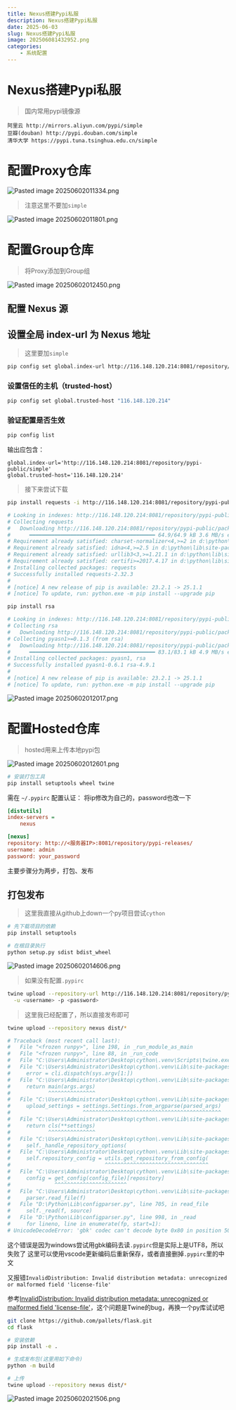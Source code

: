 ```yaml
---
title: Nexus搭建Pypi私服
description: Nexus搭建Pypi私服
date: 2025-06-03
slug: Nexus搭建Pypi私服
image: 202506081432952.png
categories:
    - 系统配置
---
```

# Nexus搭建Pypi私服
> 国内常用pypi镜像源

```
阿里云 http://mirrors.aliyun.com/pypi/simple
豆瓣(douban) http://pypi.douban.com/simple
清华大学 https://pypi.tuna.tsinghua.edu.cn/simple
```
# 配置Proxy仓库

![Pasted image 20250602011334.png](https://raw.githubusercontent.com/IsUnderAchiever/markdown-img/master/PicGo05/202506081428380.png)

> 注意这里不要加`simple`

![Pasted image 20250602011801.png](https://raw.githubusercontent.com/IsUnderAchiever/markdown-img/master/PicGo05/202506081428381.png)

# 配置Group仓库

> 将Proxy添加到Group组

![Pasted image 20250602012450.png](https://raw.githubusercontent.com/IsUnderAchiever/markdown-img/master/PicGo05/202506081428382.png)
## **配置 Nexus 源**
## **设置全局 index-url 为 Nexus 地址**

> 这里要加`simple`


```bash
pip config set global.index-url http://116.148.120.214:8081/repository/pypi-public/simple
```
### **设置信任的主机（trusted-host）**
```bash
pip config set global.trusted-host "116.148.120.214"
```
### **验证配置是否生效**
```bash
pip config list
```
输出应包含：
```
global.index-url='http://116.148.120.214:8081/repository/pypi-public/simple'
global.trusted-host='116.148.120.214'
```

> 接下来尝试下载

```sh
pip install requests -i http://116.148.120.214:8081/repository/pypi-public/simple

# Looking in indexes: http://116.148.120.214:8081/repository/pypi-public/simple
# Collecting requests
#   Downloading http://116.148.120.214:8081/repository/pypi-public/packages/requests/2.32.3/requests-2.32.3-py3-none-any.whl (64 kB)
#      ━━━━━━━━━━━━━━━━━━━━━━━━━━━━━━━━━━━━━━━━ 64.9/64.9 kB 3.6 MB/s eta 0:00:00
# Requirement already satisfied: charset-normalizer<4,>=2 in d:\python\lib\site-packages (from requests) (3.4.1)
# Requirement already satisfied: idna<4,>=2.5 in d:\python\lib\site-packages (from requests) (3.10)
# Requirement already satisfied: urllib3<3,>=1.21.1 in d:\python\lib\site-packages (from requests) (2.4.0)
# Requirement already satisfied: certifi>=2017.4.17 in d:\python\lib\site-packages (from requests) (2025.1.31)
# Installing collected packages: requests
# Successfully installed requests-2.32.3
# 
# [notice] A new release of pip is available: 23.2.1 -> 25.1.1
# [notice] To update, run: python.exe -m pip install --upgrade pip

pip install rsa                                                            

# Looking in indexes: http://116.148.120.214:8081/repository/pypi-public/simple
# Collecting rsa
#   Downloading http://116.148.120.214:8081/repository/pypi-public/packages/rsa/4.9.1/rsa-4.9.1-py3-none-any.whl (34 kB)
# Collecting pyasn1>=0.1.3 (from rsa)
#   Downloading http://116.148.120.214:8081/repository/pypi-public/packages/pyasn1/0.6.1/pyasn1-0.6.1-py3-none-any.whl (83 kB)
#      ━━━━━━━━━━━━━━━━━━━━━━━━━━━━━━━━━━━━━━━━ 83.1/83.1 kB 4.9 MB/s eta 0:00:00
# Installing collected packages: pyasn1, rsa
# Successfully installed pyasn1-0.6.1 rsa-4.9.1
# 
# [notice] A new release of pip is available: 23.2.1 -> 25.1.1
# [notice] To update, run: python.exe -m pip install --upgrade pip
```
![Pasted image 20250602012017.png](https://raw.githubusercontent.com/IsUnderAchiever/markdown-img/master/PicGo05/202506081428383.png)

# 配置Hosted仓库

> hosted用来上传本地pypi包

![Pasted image 20250602012601.png](https://raw.githubusercontent.com/IsUnderAchiever/markdown-img/master/PicGo05/202506081428384.png)

```bash
# 安装打包工具
pip install setuptools wheel twine
```

需在 `~/.pypirc` 配置认证：
将ip修改为自己的，password也改一下

```ini
[distutils]
index-servers =
    nexus

[nexus]
repository: http://<服务器IP>:8081/repository/pypi-releases/
username: admin
password: your_password
```

主要步骤分为两步，打包、发布

## 打包发布

> 这里我直接从github上down一个py项目尝试`cython`

```bash
# 先下载项目的依赖
pip install setuptools

# 在根目录执行
python setup.py sdist bdist_wheel
```
![Pasted image 20250602014606.png](https://raw.githubusercontent.com/IsUnderAchiever/markdown-img/master/PicGo05/202506081428385.png)

> 如果没有配置`.pypirc`

```bash
twine upload --repository-url http://116.148.120.214:8081/repository/pypi-releases/ dist/* \
  -u <username> -p <password>
```

> 这里我已经配置了，所以直接发布即可

```bash
twine upload --repository nexus dist/*

# Traceback (most recent call last):
#   File "<frozen runpy>", line 198, in _run_module_as_main
#   File "<frozen runpy>", line 88, in _run_code
#   File "C:\Users\Administrator\Desktop\cython\.venv\Scripts\twine.exe\__main__.py", line 7, in <module>
#   File "C:\Users\Administrator\Desktop\cython\.venv\Lib\site-packages\twine\__main__.py", line 33, in main
#     error = cli.dispatch(sys.argv[1:])
#   File "C:\Users\Administrator\Desktop\cython\.venv\Lib\site-packages\twine\cli.py", line 139, in dispatch
#     return main(args.args)
#            ^^^^^^^^^^^^^^^
#   File "C:\Users\Administrator\Desktop\cython\.venv\Lib\site-packages\twine\commands\upload.py", line 255, in main
#     upload_settings = settings.Settings.from_argparse(parsed_args)
#                       ^^^^^^^^^^^^^^^^^^^^^^^^^^^^^^^^^^^^^^^^^^^^
#   File "C:\Users\Administrator\Desktop\cython\.venv\Lib\site-packages\twine\settings.py", line 288, in from_argparse
#     return cls(**settings)
#            ^^^^^^^^^^^^^^^
#   File "C:\Users\Administrator\Desktop\cython\.venv\Lib\site-packages\twine\settings.py", line 116, in __init__
#     self._handle_repository_options(
#   File "C:\Users\Administrator\Desktop\cython\.venv\Lib\site-packages\twine\settings.py", line 304, in _handle_repository_options
#     self.repository_config = utils.get_repository_from_config(
#                              ^^^^^^^^^^^^^^^^^^^^^^^^^^^^^^^^^
#   File "C:\Users\Administrator\Desktop\cython\.venv\Lib\site-packages\twine\utils.py", line 154, in get_repository_from_config
#     config = get_config(config_file)[repository]
#              ^^^^^^^^^^^^^^^^^^^^^^^
#   File "C:\Users\Administrator\Desktop\cython\.venv\Lib\site-packages\twine\utils.py", line 66, in get_config
#     parser.read_file(f)
#   File "D:\Python\Lib\configparser.py", line 705, in read_file
#     self._read(f, source)
#   File "D:\Python\Lib\configparser.py", line 998, in _read
#     for lineno, line in enumerate(fp, start=1):
# UnicodeDecodeError: 'gbk' codec can't decode byte 0x80 in position 50: illegal multibyte sequence
```

这个错误是因为windows尝试用gbk编码去读`.pypirc`但是实际上是UTF8，所以失败了
这里可以使用vscode更新编码后重新保存，或者直接删掉`.pypirc`里的中文

又报错`InvalidDistribution: Invalid distribution metadata: unrecognized or malformed field 'license-file'`

参考[InvalidDistribution: Invalid distribution metadata: unrecognized or malformed field 'license-file'](https://www.cnblogs.com/9527l/p/18812555)，这个问题是Twine的bug，再换一个py库试试吧

```bash
git clone https://github.com/pallets/flask.git 
cd flask

# 安装依赖
pip install -e .

# 生成发布包(这里用如下命令)
python -m build

# 上传
twine upload --repository nexus dist/*
```

![Pasted image 20250602021506.png](https://raw.githubusercontent.com/IsUnderAchiever/markdown-img/master/PicGo05/202506081428386.png)



